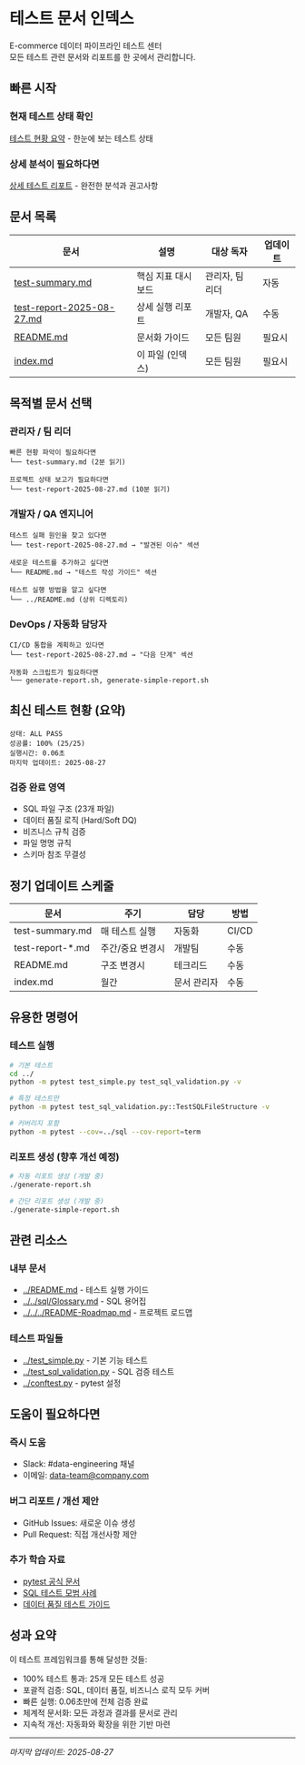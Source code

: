 # 테스트 문서 인덱스

E-commerce 데이터 파이프라인 테스트 센터  
모든 테스트 관련 문서와 리포트를 한 곳에서 관리합니다.

## 빠른 시작

### 현재 테스트 상태 확인
[테스트 현황 요약](./test-summary.md) - 한눈에 보는 테스트 상태

### 상세 분석이 필요하다면
[상세 테스트 리포트](./test-report-2025-08-27.md) - 완전한 분석과 권고사항

## 문서 목록

| 문서 | 설명 | 대상 독자 | 업데이트 |
|------|------|-----------|----------|
| [test-summary.md](./test-summary.md) | 핵심 지표 대시보드 | 관리자, 팀 리더 | 자동 |
| [test-report-2025-08-27.md](./test-report-2025-08-27.md) | 상세 실행 리포트 | 개발자, QA | 수동 |
| [README.md](./README.md) | 문서화 가이드 | 모든 팀원 | 필요시 |
| [index.md](./index.md) | 이 파일 (인덱스) | 모든 팀원 | 필요시 |

## 목적별 문서 선택

### 관리자 / 팀 리더
```
빠른 현황 파악이 필요하다면
└── test-summary.md (2분 읽기)

프로젝트 상태 보고가 필요하다면  
└── test-report-2025-08-27.md (10분 읽기)
```

### 개발자 / QA 엔지니어
```
테스트 실패 원인을 찾고 있다면
└── test-report-2025-08-27.md → "발견된 이슈" 섹션

새로운 테스트를 추가하고 싶다면
└── README.md → "테스트 작성 가이드" 섹션

테스트 실행 방법을 알고 싶다면
└── ../README.md (상위 디렉토리)
```

### DevOps / 자동화 담당자
```
CI/CD 통합을 계획하고 있다면
└── test-report-2025-08-27.md → "다음 단계" 섹션

자동화 스크립트가 필요하다면
└── generate-report.sh, generate-simple-report.sh
```

## 최신 테스트 현황 (요약)

```
상태: ALL PASS
성공률: 100% (25/25)
실행시간: 0.06초
마지막 업데이트: 2025-08-27
```

### 검증 완료 영역
- SQL 파일 구조 (23개 파일)
- 데이터 품질 로직 (Hard/Soft DQ)
- 비즈니스 규칙 검증
- 파일 명명 규칙
- 스키마 참조 무결성

## 정기 업데이트 스케줄

| 문서 | 주기 | 담당 | 방법 |
|------|------|------|------|
| test-summary.md | 매 테스트 실행 | 자동화 | CI/CD |
| test-report-*.md | 주간/중요 변경시 | 개발팀 | 수동 |
| README.md | 구조 변경시 | 테크리드 | 수동 |
| index.md | 월간 | 문서 관리자 | 수동 |

## 유용한 명령어

### 테스트 실행
```bash
# 기본 테스트
cd ../
python -m pytest test_simple.py test_sql_validation.py -v

# 특정 테스트만
python -m pytest test_sql_validation.py::TestSQLFileStructure -v

# 커버리지 포함
python -m pytest --cov=../sql --cov-report=term
```

### 리포트 생성 (향후 개선 예정)
```bash
# 자동 리포트 생성 (개발 중)
./generate-report.sh

# 간단 리포트 생성 (개발 중)  
./generate-simple-report.sh
```

## 관련 리소스

### 내부 문서
- [../README.md](../README.md) - 테스트 실행 가이드
- [../../sql/Glossary.md](../../sql/Glossary.md) - SQL 용어집  
- [../../../README-Roadmap.md](../../../README-Roadmap.md) - 프로젝트 로드맵

### 테스트 파일들
- [../test_simple.py](../test_simple.py) - 기본 기능 테스트
- [../test_sql_validation.py](../test_sql_validation.py) - SQL 검증 테스트
- [../conftest.py](../conftest.py) - pytest 설정

## 도움이 필요하다면

### 즉시 도움
- Slack: #data-engineering 채널
- 이메일: data-team@company.com

### 버그 리포트 / 개선 제안
- GitHub Issues: 새로운 이슈 생성
- Pull Request: 직접 개선사항 제안

### 추가 학습 자료
- [pytest 공식 문서](https://docs.pytest.org/)
- [SQL 테스트 모범 사례](https://www.getdbt.com/blog/how-we-test-our-sql/)
- [데이터 품질 테스트 가이드](https://greatexpectations.io/blog/testing-data-quality/)

## 성과 요약

이 테스트 프레임워크를 통해 달성한 것들:

- 100% 테스트 통과: 25개 모든 테스트 성공
- 포괄적 검증: SQL, 데이터 품질, 비즈니스 로직 모두 커버
- 빠른 실행: 0.06초만에 전체 검증 완료
- 체계적 문서화: 모든 과정과 결과를 문서로 관리
- 지속적 개선: 자동화와 확장을 위한 기반 마련

---

*마지막 업데이트: 2025-08-27*
